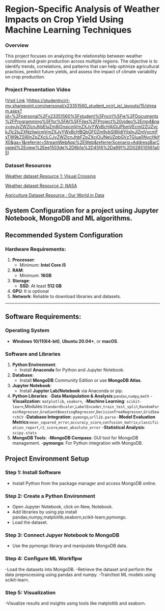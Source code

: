 
# Region-Specific Analysis of Weather Impacts on Crop Yield Using Machine Learning Techniques 

### Overview 
This project focuses on analyzing the relationship between weather conditions and grain production across multiple regions. The objective is to identify trends, correlations, and patterns that can help optimize agricultural practices, predict future yields, and assess the impact of climate variability on crop production.

### Project Presentation Video
[[Visit Link](https://studentncirl-my.sharepoint.com/:f:/r/personal/x23351560_student_ncirl_ie/Documents/Programming_for_AI_Files?csf=1&web=1&e=BZP4SJ)
](https://studentncirl-my.sharepoint.com/personal/x23351560_student_ncirl_ie/_layouts/15/stream.aspx?id=%2Fpersonal%2Fx23351560%5Fstudent%5Fncirl%5Fie%2FDocuments%2FProgramming%5Ffor%5FAI%5FFiles%2FProject%20video%2Emp4&nav=eyJyZWZlcnJhbEluZm8iOnsicmVmZXJyYWxBcHAiOiJPbmVEcml2ZUZvckJ1c2luZXNzIiwicmVmZXJyYWxBcHBQbGF0Zm9ybSI6IldlYiIsInJlZmVycmFsTW9kZSI6InZpZXciLCJyZWZlcnJhbFZpZXciOiJNeUZpbGVzTGlua0NvcHkifX0&ga=1&referrer=StreamWebApp%2EWeb&referrerScenario=AddressBarCopied%2Eview%2Eee1503de%2D6b1a%2D45f4%2Da991%2D028510561a05) 
### Dataset Resources
[Weather dataset Resource 1: Visual Crossing](https://www.visualcrossing.com/)

[Weather dataset Resource 2: NASA](https://power.larc.nasa.gov/)

[Agriculture Dataset Resource : Our World in Data]( https://ourworldindata.org/agricultural-production#explore-data-on-agricultural-production])

## System Configuration for a project using Jupyter Notebook, MongoDB and ML algorithms.

## Recommended System Configuration

### Hardware Requirements:
1. **Processor**:
   - Minimum: **Intel Core i5**
2. **RAM**:
   - Minimum: **16GB**
3. **Storage**:
   - **SSD**: At least **512 GB**
4. **GPU**: It is optional
5. **Network**: Reliable to download libraries and datasets.

---

## Software Requirements:

### Operating System
- **Windows 10/11(64-bit)**, **Ubuntu 20.04+**, or **macOS**.

### Software and Libraries
1. **Python Environment**:
   - Install **Anaconda** for Python and Jupyter Notebook.
2. **Database**:
   - Install **MongoDB** Community Edition or use **MongoDB Atlas**.
3. **Jupyter Notebook**:
   - Install **Jupyter Lab/Notebook** via Anaconda or pip.
4. **Python Libraries**:
   -**Data Manipulation & Analysis**:`pandas`,`numpy`,`math`
   -**Visualization**: `matplotlib`, `seaborn`,
   -**Machine Learning**: `scikit-learn`,Modules:`StandardScaler`,`LabelEncoder`,`train_test_split`,`RandomForestRegressor`,`GradientBoostingRegressor`,`DecisionTreeRegressor`,`GridSearchCV`
   -**Database Integration**: `pymongo`,`urllib.parse`
   -**Model Evaluation Metrics**:`mean_squared_error`,`accuracy_score`,`confusion_matrix`,`classification_report`,`r2_score`,`mean_absolute_error`
   -**Statistical Analysis**: `scipy.stats`
6. **MongoDB Tools**:
   -**MongoDB Compass**: GUI tool for MongoDB management.
   -**pymongo**: For Python integration with MongoDB.

## Project Environment Setup

### Step 1: Install Software
- Install Python from the package manager and access MongoDB online.

### Step 2: Create a Python Environment
- Open Jupyter Notebook, click on New, Notebook.
- Add libraries by using pip install pandas,numpy,matplotlib,seaborn,scikit-learn,pymongo.
- Load the dataset.

### Step 3: Connect Jupyer Notebook to MongoDB
- Use the pymongo library and manipulate MongoDB data.

### Step 4: Configure ML Workflpw
-Load the datasets into MongoDB.
-Retrieve the dataset and perform the data preprocessing using pandas and numpy.
-Train/test ML models using scikit-learn.

### Step 5: Visualization
-Visualize results and insights using tools like matplotlib and seaborn.
